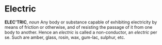 # Electric

**ELEC'TRIC**, _noun_ Any body or substance capable of exhibiting electricity by means of friction or otherwise, and of resisting the passage of it from one body to another. Hence an _electric_ is called a non-conductor, an _electric_ per se. Such are amber, glass, rosin, wax, gum-lac, sulphur, etc.